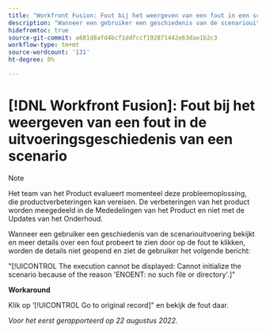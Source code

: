 ```yaml
---
title: "Workfront Fusion: Fout bij het weergeven van een fout in een scenario-uitvoeringsgeschiedenis."
description: "Wanneer een gebruiker een geschiedenis van de scenariouitvoering bekijkt en meer details over een fout probeert te zien door op de fout te klikken, worden de details niet geopend en ziet de gebruiker een foutenmelding."
hidefromtoc: true
source-git-commit: a681d8afd4bcf1ddfccf192871442e63dae1b2c3
workflow-type: tm+mt
source-wordcount: '131'
ht-degree: 0%

---
```



# [!DNL Workfront Fusion]: Fout bij het weergeven van een fout in de uitvoeringsgeschiedenis van een scenario

>[!NOTE]
>
>Het team van het Product evalueert momenteel deze probleemoplossing, die productverbeteringen kan vereisen. De verbeteringen van het product worden meegedeeld in de Mededelingen van het Product en niet met de Updates van het Onderhoud.

Wanneer een gebruiker een geschiedenis van de scenariouitvoering bekijkt en meer details over een fout probeert te zien door op de fout te klikken, worden de details niet geopend en ziet de gebruiker het volgende bericht:

&quot;[!UICONTROL The execution cannot be displayed: Cannot initialize the scenario because of the reason 'ENOENT: no such file or directory'.]&quot;

**Workaround**

Klik op ‘[!UICONTROL Go to original record]&quot; en bekijk de fout daar.

_Voor het eerst gerapporteerd op 22 augustus 2022._

